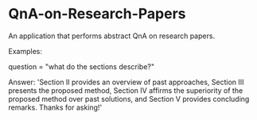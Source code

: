 # QnA-on-Research-Papers
An application that performs abstract QnA on research papers.

Examples:


question = "what do the sections describe?"


Answer:
'Section II provides an overview of past approaches, Section III presents the proposed method, Section IV affirms the superiority of the proposed method over past solutions, and Section V provides concluding remarks. Thanks for asking!'
